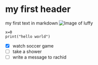 # my first header  
my first text in markdown 
![Image of luffy](https://www.google.com/imgres?imgurl=https%3A%2F%2Fstatic.wikia.nocookie.net%2Fheros%2Fimages%2Fe%2Fe4%2FMonkey_D_Luffy_Infobox.jpg%2Frevision%2Flatest%3Fcb%3D20200618183025%26path-prefix%3Dfr&tbnid=3_5PxqtawVv7OM&vet=12ahUKEwie4ffquaKCAxUmjycCHVB8C_sQMygBegQIARB2..i&imgrefurl=https%3A%2F%2Fheros.fandom.com%2Ffr%2Fwiki%2FMonkey_D._Luffy&docid=3m_0Tv7x9y0i_M&w=1355&h=2409&q=luffy%20image&ved=2ahUKEwie4ffquaKCAxUmjycCHVB8C_sQMygBegQIARB2)

~~~
x=0
print("hello world")
~~~


- [x] watch soccer game
- [ ] take a shower
- [ ] write a message to rachid
